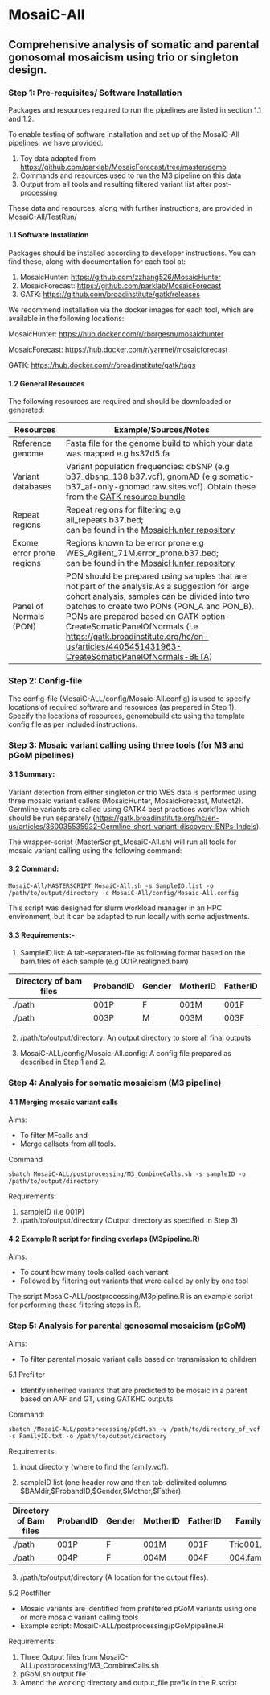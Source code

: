 # MosaiC-All

## Comprehensive analysis of somatic and parental gonosomal mosaicism using trio or singleton design.

### Step 1: Pre-requisites/ Software Installation

Packages and resources required to run the pipelines are listed in section 1.1 and 1.2. 

To enable testing of software installation and set up of the MosaiC-All pipelines, we have provided:

1. Toy data adapted from https://github.com/parklab/MosaicForecast/tree/master/demo
2. Commands and resources used to run the M3 pipeline on this data
3. Output from all tools and resulting filtered variant list after post-processing

These data and resources, along with further instructions, are provided in MosaiC-All/TestRun/
  

#### 1.1 Software Installation

Packages should be installed according to developer instructions. You can find these, along with documentation for each tool at:

1. MosaicHunter: https://github.com/zzhang526/MosaicHunter<br>
2. MosaicForecast: https://github.com/parklab/MosaicForecast<br>
3. GATK: https://github.com/broadinstitute/gatk/releases

We recommend installation via the docker images for each tool, which are available in the following locations:<br>

MosaicHunter: https://hub.docker.com/r/rborgesm/mosaichunter<br>

MosaicForecast: https://hub.docker.com/r/yanmei/mosaicforecast<br>

GATK: https://hub.docker.com/r/broadinstitute/gatk/tags<br>

#### 1.2 General Resources

The following resources are required and should be downloaded or generated:

|  Resources                    |     Example/Sources/Notes          | 
|-------------------------------|------------------------------------|  
|  Reference genome             |     Fasta file for the genome build to which your data was mapped e.g hs37d5.fa                  |
|  Variant databases            |     Variant population frequencies: dbSNP (e.g b37_dbsnp_138.b37.vcf), gnomAD (e.g somatic-b37_af-only-gnomad.raw.sites.vcf). Obtain these from the [GATK resource bundle](https://gatk.broadinstitute.org/hc/en-us/articles/360035890811-Resource-bundle)     |
|  Repeat regions                    |     Repeat regions for filtering e.g all_repeats.b37.bed;<br> can be found in the [MosaicHunter repository](https://github.com/zzhang526/MosaicHunter/tree/master/resources) |
|  Exome error prone regions       |     Regions known to be error prone e.g WES_Agilent_71M.error_prone.b37.bed;<br> can be found in the [MosaicHunter repository](https://github.com/zzhang526/MosaicHunter/tree/master/resources)                |
|  Panel of Normals (PON)       |     PON should be prepared using samples that are not part of the analysis.As a suggestion for large cohort analysis, samples can be divided into two batches to create two PONs (PON_A and PON_B).<br> PONs are prepared based on GATK option-CreateSomaticPanelOfNormals (i.e https://gatk.broadinstitute.org/hc/en-us/articles/4405451431963-CreateSomaticPanelOfNormals-BETA)          |

### Step 2: Config-file
The config-file (MosaiC-ALL/config/Mosaic-All.config) is used to specify locations of required software and resources (as prepared in Step 1). 
Specify the locations of resources, genomebuild etc using the template config file as per included instructions.

### Step 3: Mosaic variant calling using three tools (for M3 and pGoM pipelines)

#### 3.1 Summary: 
Variant detection from either singleton or trio WES data is performed using three mosaic variant callers (MosaicHunter, MosaicForecast, Mutect2). Germline variants are called using GATK4 best practices workflow which should be run separately (https://gatk.broadinstitute.org/hc/en-us/articles/360035535932-Germline-short-variant-discovery-SNPs-Indels). 

The wrapper-script (MasterScript_MosaiC-All.sh) will run all tools for mosaic variant calling using the following command:

#### 3.2 Command:

`MosaiC-All/MASTERSCRIPT_MosaiC-All.sh -s SampleID.list -o /path/to/output/directory -c MosaiC-All/config/Mosaic-All.config`

This script was designed for slurm workload manager in an HPC environment, but it can be adapted to run locally with some adjustments.

#### 3.3 Requirements:-

1. SampleID.list: A tab-separated-file as following format based on the bam.files of each sample (e.g 001P.realigned.bam)

|  Directory of bam files  | ProbandID | Gender   | MotherID | FatherID | 
|--------------------------|-----------|----------|----------|----------|
|   ./path                 |   001P    |   F      |  001M    |   001F   |
|   ./path                 |   003P    |   M      |  003M    |   003F   |

2. /path/to/output/directory: An output directory to store all final outputs
   
3. MosaiC-ALL/config/Mosaic-All.config: A config file prepared as described in Step 1 and 2.
   
### Step 4: Analysis for somatic mosaicism (M3 pipeline)

#### 4.1 Merging mosaic variant calls 
Aims:
- To filter MFcalls and
- Merge callsets from all tools.

Command

`sbatch MosaiC-ALL/postprocessing/M3_CombineCalls.sh -s sampleID -o /path/to/output/directory`

Requirements:

1. sampleID (i.e 001P)
2. /path/to/output/directory (Output directory as specified in Step 3)

#### 4.2 Example R script for finding overlaps (M3pipeline.R)

Aims:
- To count how many tools called each variant
- Followed by filtering out variants that were called by only by one tool

The script MosaiC-ALL/postprocessing/M3pipeline.R is an example script for performing these filtering steps in R. 


### Step 5: Analysis for parental gonosomal mosaicism (pGoM)

Aims: 
- To filter parental mosaic variant calls based on transmission to children

5.1 Prefilter
- Identify inherited variants that are predicted to be mosaic in a parent based on AAF and GT, using GATKHC outputs

Command:

`sbatch /MosaiC-ALL/postprocessing/pGoM.sh -v /path/to/directory_of_vcf -s FamilyID.txt -o /path/to/output/directory`

Requirements:

1. input directory (where to find the family.vcf).

2. sampleID list (one header row and then tab-delimited columns \$BAMdir,\$ProbandID,\$Gender,\$Mother,\$Father).
   
|  Directory of Bam files  | ProbandID | Gender   | MotherID | FatherID | FamilyVCF | 
|--------------------------|-----------|----------|----------|----------|-----------|
|   ./path                 |   001P    |   F      |  001M    |   001F   | Trio001.vcf |
|   ./path                 |   004P    |   F      |  004M    |   004F   | 004.family.vcf |

3. /path/to/output/directory	(A location for the output files).

5.2 Postfilter
- Mosaic variants are identified from prefiltered pGoM variants using one or more mosaic variant calling tools
- Example script: MosaiC-ALL/postprocessing/pGoMpipeline.R

Requirements:
1. Three Output files from MosaiC-ALL/postprocessing/M3_CombineCalls.sh
2. pGoM.sh output file
3. Amend the working directory and output_file prefix in the R.script


